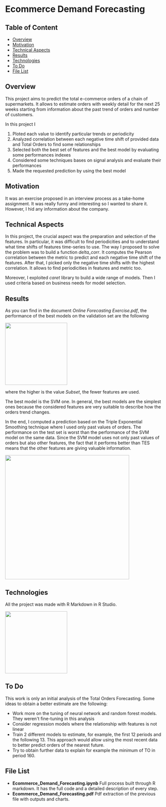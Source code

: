 # Ecommerce Demand Forecasting

## Table of Content
  * [Overview](#overview)
  * [Motivation](#motivation)
  * [Technical Aspects](#technical-aspects)
  * [Results](#result)
  * [Technologies](#technologies)
  * [To Do](#to-do)
  * [File List](#file-list)

  
## Overview <a name="overview" />
This project aims to predict the total e-commerce orders of a chain of supermarkets. It allows to estimate orders with weekly detail for the next 25 weeks starting from information about the past trend of orders and number of customers.

In this project I
1. Ploted each value to identify particular trends or periodicity
2. Analyzed correlation between each negative time shift of provided data and Total Orders to find some relationships
3. Selected both the best set of features and the best model by evaluating some performances indexes
4. Considered some techniques bases on signal analysis and evaluate their performances
5. Made the requested prediction by using the best model

## Motivation <a name="motivation" />
It was an exercise proposed in an interview process as a take-home assignment. It was really funny and interesting so I wanted to share it. However, I hid any information about the company.

## Technical Aspects <a name="technical-aspects" />
In this project, the crucial aspect was the preparation and selection of the features. In particular, it was difficult to find periodicities and to understand what time shifts of features time-series to use. The way I proposed to solve the problem was to build a function *delta_corr*. It computes the Pearson correlation between the metric to predict and each negative time shift of the features. After that, I picked only the negative time shifts with the highest correlation. It allows to find periodicities in features and metric too.

Moreover, I exploited *caret* library to build a wide range of models. Then I used criteria based on business needs for model selection.

## Results <a name="result" />
As you can find in the document *Online Forecasting Exercise.pdf*, the performance of the best models on the validation set are the following

<img src="https://user-images.githubusercontent.com/29163695/122690047-51087b80-d227-11eb-852a-a8f6455c0ce4.png" height="200">

where the higher is the value *Subset*, the fewer features are used. 

The best model is the SVM one. In general, the best models are the simplest ones because the considered features are very suitable to describe how the orders trend changes. 

In the end, I computed a prediction based on the Triple Exponential Smoothing technique where I used only past values of orders. The performance on the test set is worst than the performance of the SVM model on the same data. Since the SVM model uses not only past values of orders but also other features, the fact that it performs better than TES means that the other features are giving valuable information.

<img src="https://user-images.githubusercontent.com/29163695/122689658-abeca380-d224-11eb-8a31-72a575f46e5e.png" height="400">

## Technologies <a name="technologies">
All the project was made with R Markdown in R Studio.

<img src="https://user-images.githubusercontent.com/29163695/122690091-b8263000-d227-11eb-928e-04b511a744f1.png" height="200">
 
## To Do <a name="to-do" />
This work is only an initial analysis of the Total Orders Forecasting. Some ideas to obtain a better estimate are the following:
* Work more on the tuning of neural network and random forest models. They weren't fine-tuning in this analysis
* Consider regression models where the relationship with features is not linear
* Train 2 different models to estimate, for example, the first 12 periods and the following 13. This approach would allow using the most recent data to better predict orders of the nearest future.
* Try to obtain further data to explain for example the minimum of TO in period 160.

## File List <a name="file-list" />
* **Ecommerce_Demand_Forecasting.ipynb** Full process built through R markdown. It has the full code and a detailed description of every step.
* **Ecommerce_Demand_Forecasting.pdf** Pdf extraction of the previous file with outputs and charts.
